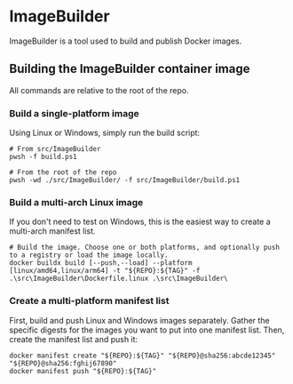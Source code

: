 # ImageBuilder

ImageBuilder is a tool used to build and publish Docker images.

## Building the ImageBuilder container image

All commands are relative to the root of the repo.

### Build a single-platform image

Using Linux or Windows, simply run the build script:

```pwsh
# From src/ImageBuilder
pwsh -f build.ps1

# From the root of the repo
pwsh -wd ./src/ImageBuilder/ -f src/ImageBuilder/build.ps1
```

### Build a multi-arch Linux image

If you don't need to test on Windows, this is the easiest way to create a multi-arch manifest list.

```pwsh
# Build the image. Choose one or both platforms, and optionally push to a registry or load the image locally.
docker buildx build [--push,--load] --platform [linux/amd64,linux/arm64] -t "${REPO}:${TAG}" -f .\src\ImageBuilder\Dockerfile.linux .\src\ImageBuilder\
```

### Create a multi-platform manifest list

First, build and push Linux and Windows images separately.
Gather the specific digests for the images you want to put into one manifest list.
Then, create the manifest list and push it:

```pwsh
docker manifest create "${REPO}:${TAG}" "${REPO}@sha256:abcde12345" "${REPO}@sha256:fghij67890"
docker manifest push "${REPO}:${TAG}"
```
